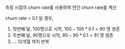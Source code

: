 측정 시점의 churn rate를 사용하여 연간 churn rate를 계산

churn rate = 0.1 일 경우,

1. 첫번째 달, 100명으로 시작, $100 - 100 * 0.1 = 90$ 명 생존
2. 두번째 달, 90명으로 시작, $90 - 90 * 0.1 = 81$ 명 생존
3. ... 12개월 까지 반복
